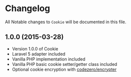 # Changelog

All Notable changes to `Cookie` will be documented in this file.

## 1.0.0 (2015-03-28)

- Version 1.0.0 of Cookie
- Laravel 5 adapter included
- Vanilla PHP implementation included
- Vanilla PHP basic cookie setter/getter class included
- Optional cookie encryption with [codezero/encrypter](https://github.com/codezero-be/encrypter)